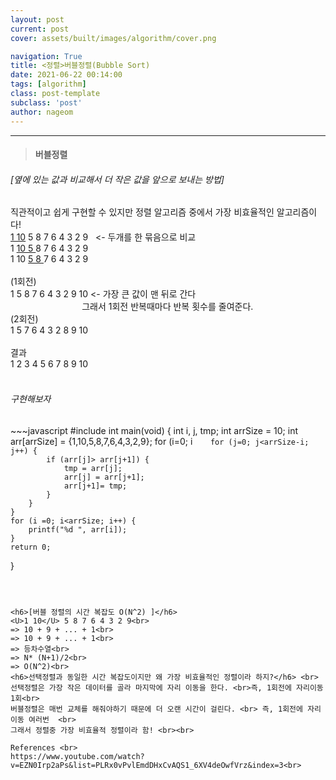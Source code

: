 ```yaml
---
layout: post
current: post
cover: assets/built/images/algorithm/cover.png

navigation: True
title: <정렬>버블정렬(Bubble Sort)
date: 2021-06-22 00:14:00
tags: [algorithm]
class: post-template
subclass: 'post'
author: nageom
---
```

* * *
> <h4>버블정렬 </h4>

<h6>[옆에 있는 값과 비교해서 더 작은 값을 앞으로 보내는 방법]</h6>
직관적이고 쉽게 구현할 수 있지만 정렬 알고리즘 중에서 가장 비효율적인 알고리즘이다!<br>
<U>1 10</U> 5 8 7 6 4 3 2 9  &nbsp; <- 두개를 한 묶음으로 비교<br>
1 <U>10 5 </U>8 7 6 4 3 2 9 <br>
1 10 <U>5 8 </U> 7 6 4 3 2 9 <br><br>
(1회전)<br>
1 5 8 7 6 4 3 2 9 10 <- 가장 큰 값이 맨 뒤로 간다<br>
&nbsp; &nbsp; &nbsp; &nbsp; &nbsp; &nbsp; &nbsp; &nbsp; &nbsp;  &nbsp; &nbsp; &nbsp; &nbsp; &nbsp; &nbsp;그래서 1회전 반복때마다 반복 횟수를 줄여준다.<br>
(2회전)<br>
1 5 7 6 4 3 2 8 9 10  <br><br>
결과<br>
1 2 3 4 5 6 7 8 9 10<br><br>

<h6> 구현해보자 </h6>
~~~javascript
#include <stdio.h>
int main(void) {
    int i, j, tmp;
    int arrSize = 10;
    int arr[arrSize] = {1,10,5,8,7,6,4,3,2,9};
    for (i=0; i<arrSize; i++) {

        for (j=0; j<arrSize-i; j++) {
            if (arr[j]> arr[j+1]) {
                tmp = arr[j];
                arr[j] = arr[j+1];
                arr[j+1]= tmp;
            }
        }
    }
    for (i =0; i<arrSize; i++) {
        printf("%d ", arr[i]);
    }
    return 0;
}
~~~



<h6>[버블 정렬의 시간 복잡도 O(N^2) ]</h6>
<U>1 10</U> 5 8 7 6 4 3 2 9<br>
=> 10 + 9 + ... + 1<br>
=> 10 + 9 + ... + 1<br>
=> 등차수열<br>
=> N* (N+1)/2<br>
=> O(N^2)<br>
<h6>선택정렬과 동일한 시간 복잡도이지만 왜 가장 비효율적인 정렬이라 하지?</h6> <br>
선택정렬은 가장 작은 데이터를 골라 마지막에 자리 이동을 한다. <br>즉, 1회전에 자리이동 1회<br> 
버블정렬은 매번 교체를 해줘야하기 때문에 더 오랜 시간이 걸린다. <br> 즉, 1회전에 자리이동 여러번  <br>
그래서 정렬중 가장 비효율적 정렬이라 함! <br><br>

References <br>
https://www.youtube.com/watch?v=EZN0Irp2aPs&list=PLRx0vPvlEmdDHxCvAQS1_6XV4deOwfVrz&index=3<br>

